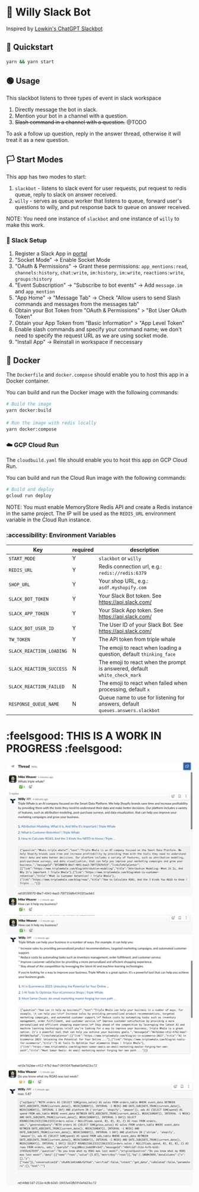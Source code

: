 # 🐳 Willy Slack Bot

Inspired by [Lowkin's ChatGPT Slackbot](https://github.com/lokwkin/chatgpt-slackbot-node/tree/main)

## 🏁 Quickstart

```bash
yarn && yarn start
```

## 🟢 Usage

This slackbot listens to three types of event in slack workspace

  1. Directly message the bot in slack.
  1. Mention your bot in a channel with a question.
  1. ~~Slash command in a channel with a question.~~ @TODO

To ask a follow up question, reply in the answer thread, otherwise it will treat it as a new question.

## 🏳️ Start Modes

This app has two modes to start:

1. `slackbot` - listens to slack event for user requests, put request to redis queue, reply to slack on answer received.
2. `willy` - serves as queue worker that listens to queue, forward user's questions to willy, and put response back to queue on answer received.

NOTE: You need one instance of `slackbot` and one instance of `willy` to make this work.

### 💬 Slack Setup

1. Register a Slack App in [portal](https://api.slack.com/apps)
1. "Socket Mode" -> Enable Socket Mode
1. "OAuth & Permissions" -> Grant these permissions: `app_mentions:read`, `channels:history`, `chat:write`, `im:history`, `im:write`, `reactions:write`, `groups:history`
1. "Event Subscription" -> "Subscribe to bot events" -> Add `message.im` and `app_mention`
1. "App Home" -> "Message Tab" -> Check "Allow users to send Slash commands and messages from the messages tab"
1. Obtain your Bot Token from "OAuth & Permissions" > "Bot User OAuth Token"
1. Obtain your App Token from "Basic Information" > "App Level Token"
1. Enable slash commands and specify your command name; we don't need to specify the request URL as we are using socket mode.
1. "Install App" -> Reinstall in workspace if neccessary


## 🐋 Docker

The `Dockerfile` and `docker.compose` should enable you to host this app in a Docker container.

You can build and run the Docker image with the following commands:

```bash
# Build the image
yarn docker:build

# Run the image with redis locally
yarn docker:compose
```

### ☁️ GCP Cloud Run

The `cloudbuild.yaml` file should enable you to host this app on GCP Cloud Run.

You can build and run the Cloud Run image with the following commands:

```bash
# Build and deploy
gcloud run deploy
```

NOTE: You must enable MemoryStore Redis API and create a Redis instance in the same project. The IP will be used as the `REDIS_URL` environment variable in the Cloud Run instance.

### :accessibility: Environment Variables

|Key|required|description|
|--|--|--|
|`START_MODE`|Y|`slackbot` or `willy`|
|`REDIS_URL`|Y|Redis connection url, e.g.: `redis://redis:6379`|
|`SHOP_URL`|Y|Your shop URL, e.g.: `asdf.myshopify.com` |
|`SLACK_BOT_TOKEN`|Y|Your Slack Bot token. See https://api.slack.com/|
|`SLACK_APP_TOKEN`|Y|Your Slack App token. See https://api.slack.com/|
|`SLACK_BOT_USER_ID`|Y|The User ID of your Slack Bot. See https://api.slack.com/|
|`TW_TOKEN`|Y|The API token from triple whale|
|`SLACK_REACTION_LOADING`|N|The emoji to react when loading a question, default `thinking_face`|
|`SLACK_REACTION_SUCCESS`|N|The emoji to react when the prompt is answered, default `white_check_mark`|
|`SLACK_REACTION_FAILED`|N|The emoji to react when failed when processing, default `x`|
|`RESPONSE_QUEUE_NAME`|N|Queue name to use for listening for answers, default `queues.answers.slackbot`|

# :feelsgood: THIS IS A WORK IN PROGRESS :feelsgood:

![](screenshots/ss1.png)![](screenshots/ss2.png)![](screenshots/ss3.png)
